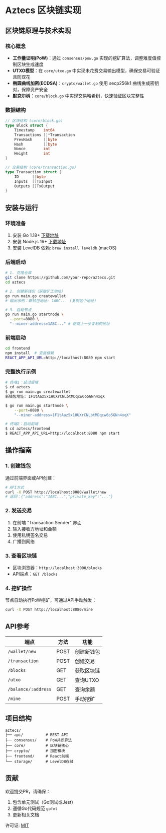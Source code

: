 # Aztecs 区块链实现

## 区块链原理与技术实现
### 核心概念
- **工作量证明(PoW)**：通过 `consensus/pow.go` 实现的挖矿算法，调整难度值控制区块生成速度
- **UTXO模型**：在 `core/utxo.go` 中实现未花费交易输出模型，确保交易可验证且防双花
- **椭圆曲线加密(ECDSA)**：`crypto/wallet.go` 使用 secp256k1 曲线生成密钥对，保障资产安全
- **默克尔树**：`core/block.go` 中实现交易哈希树，快速验证区块完整性

### 数据结构
```go
// 区块结构 (core/block.go)
type Block struct {
	Timestamp    int64
	Transactions []*Transaction
	PrevHash     []byte
	Hash         []byte
	Nonce        int
	Height       int
}

// 交易结构 (core/transaction.go)
type Transaction struct {
	ID      []byte
	Inputs  []TxInput
	Outputs []TxOutput
}
```

## 安装与运行
### 环境准备
1. 安装 Go 1.18+ [下载地址](https://go.dev/dl/)
2. 安装 Node.js 16+ [下载地址](https://nodejs.org/)
3. 安装 LevelDB 依赖: `brew install leveldb` (macOS)

### 后端启动
```bash
# 1. 克隆仓库
git clone https://github.com/your-repo/aztecs.git
cd aztecs

# 2. 创建新钱包（获取矿工地址）
go run main.go createwallet
# 输出示例：新钱包地址: 1ABC... (复制这个地址)

# 3. 启动节点
go run main.go startnode \
  --port=8080 \
  "--miner-address=1ABC..." # 粘贴上一步复制的地址
```

### 前端启动
```bash
cd frontend
npm install  # 安装依赖
REACT_APP_API_URL=http://localhost:8080 npm start
```

### 完整执行示例
```bash
# 终端1：启动后端
$ cd aztecs
$ go run main.go createwallet
新钱包地址: 1F1tAaz5x1HUXrCNLbtMDqcw6o5GNn4xqX

$ go run main.go startnode \
    --port=8080 \
    "--miner-address=1F1tAaz5x1HUXrCNLbtMDqcw6o5GNn4xqX"

# 终端2：启动前端
$ cd aztecs/frontend
$ REACT_APP_API_URL=http://localhost:8080 npm start
```

## 操作指南
### 1. 创建钱包
通过前端界面或API创建：
```bash
# API方式
curl -X POST http://localhost:8080/wallet/new
# 返回：{"address":"1ABC...","private_key":"..."}
```

### 2. 发送交易
1. 在前端 "Transaction Sender" 界面
2. 输入接收方地址和金额
3. 使用私钥签名交易
4. 广播到网络

### 3. 查看区块链
- 区块浏览器：`http://localhost:3000/blocks`
- API端点：`GET /blocks`

### 4. 挖矿操作
节点自动执行PoW挖矿，可通过API手动触发：
```bash
curl -X POST http://localhost:8080/mine
```

## API参考
| 端点 | 方法 | 功能 |
|------|------|------|
| `/wallet/new` | POST | 创建新钱包 |
| `/transaction` | POST | 创建交易 |
| `/blocks` | GET | 获取区块链 |
| `/utxo` | GET | 查询UTXO |
| `/balance/:address` | GET | 查询余额 |
| `/mine` | POST | 手动挖矿 |

## 项目结构
```
aztecs/
├── api/          # REST API
├── consensus/    # PoW共识算法
├── core/         # 区块链核心
├── crypto/       # 加密模块
├── frontend/     # React前端
└── storage/      # LevelDB存储
```

## 贡献
欢迎提交PR，请确保：
1. 包含单元测试（Go测试或Jest）
2. 遵循Go代码规范 `gofmt`
3. 更新相关文档

许可证: [MIT](LICENSE)
